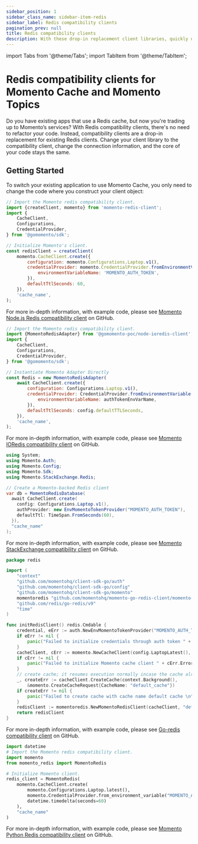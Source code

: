 ```yaml
---
sidebar_position: 1
sidebar_class_name: sidebar-item-redis
sidebar_label: Redis compatibility clients
pagination_prev: null
title: Redis compatibility clients
description: With these drop-in replacement client libraries, quickly upgrade from Redis to Momento Cache.
---
```


import Tabs from '@theme/Tabs';
import TabItem from '@theme/TabItem';

# Redis compatibility clients for Momento Cache and Momento Topics

Do you have existing apps that use a Redis cache, but now you're trading up to Momento’s services? With Redis compatibility clients, there's no need to refactor your code. Instead, compatibility clients are a drop-in replacement for existing Redis clients. Change your client library to the compatibility client, change the connection information, and the core of your code stays the same.

## Getting Started

To switch your existing application to use Momento Cache, you only need to change the code where you construct your client object:

<Tabs>
<TabItem value="noderedis" label="NodeRedis" default>

```javascript
// Import the Momento redis compatibility client.
import {createClient, momento} from 'momento-redis-client';
import {
    CacheClient,
    Configurations,
    CredentialProvider,
} from '@gomomento/sdk';

// Initialize Momento's client.
const redisClient = createClient(
    momento.CacheClient.create({
        configuration: momento.Configurations.Laptop.v1(),
        credentialProvider: momento.CredentialProvider.fromEnvironmentVariable({
            environmentVariableName: 'MOMENTO_AUTH_TOKEN',
        }),
        defaultTtlSeconds: 60,
    }),
    'cache_name',
);
```

For more in-depth information, with example code, please see [Momento Node.js Redis compatibility client](https://github.com/momentohq/momento-node-redis-client#momento-nodejs-redis-client) on GitHub.

</TabItem>
<TabItem value="ioredis" label="IORedis" default>

```javascript
// Import the Momento redis compatibility client.
import {MomentoRedisAdapter} from '@gomomento-poc/node-ioredis-client';
import {
    CacheClient,
    Configurations,
    CredentialProvider,
} from '@gomomento/sdk';

// Instantiate Momento Adapter Directly
const Redis = new MomentoRedisAdapter(
    await CacheClient.create({
        configuration: Configurations.Laptop.v1(),
        credentialProvider: CredentialProvider.fromEnvironmentVariable({
            environmentVariableName: authTokenEnvVarName,
        }),
        defaultTtlSeconds: config.defaultTTLSeconds,
    }),
    'cache_name',
);
```

For more in-depth information, with example code, please see [Momento IORedis compatibility client](https://github.com/momentohq/momento-node-ioredis-client) on GitHub.

</TabItem>

<TabItem value="stackexchange" label="StackExchange" default>

```csharp
using System;
using Momento.Auth;
using Momento.Config;
using Momento.Sdk;
using Momento.StackExchange.Redis;

// Create a Momento-backed Redis client
var db = MomentoRedisDatabase(
  await CacheClient.create(
    config: Configurations.Laptop.v1(),
    authProvider: new EnvMomentoTokenProvider("MOMENTO_AUTH_TOKEN"),
    defaultTtl: TimeSpan.FromSeconds(60),
  }),
  "cache_name"
);
```

For more in-depth information, with example code, please see [Momento StackExchange compatibility client](https://github.com/momentohq/momento-dotnet-stackexchange-redis) on GitHub.

</TabItem>

<TabItem value="go" label="Go" default>

```go
package redis

import (
	"context"
	"github.com/momentohq/client-sdk-go/auth"
	"github.com/momentohq/client-sdk-go/config"
	"github.com/momentohq/client-sdk-go/momento"
	momentoredis "github.com/momentohq/momento-go-redis-client/momento-redis"
	"github.com/redis/go-redis/v9"
	"time"
)

func initRedisClient() redis.Cmdable {
	credential, eErr := auth.NewEnvMomentoTokenProvider("MOMENTO_AUTH_TOKEN")
	if eErr != nil {
		panic("Failed to initialize credentials through auth token " + eErr.Error())
	}
	cacheClient, cErr := momento.NewCacheClient(config.LaptopLatest(), credential, 60*time.Second)
	if cErr != nil {
		panic("Failed to initialize Momento cache client " + cErr.Error())
	}
	// create cache; it resumes execution normally incase the cache already exists
	_, createErr := cacheClient.CreateCache(context.Background(),
		&momento.CreateCacheRequest{CacheName: "default_cache"})
	if createErr != nil {
		panic("Failed to create cache with cache name default cache \n" + createErr.Error())
	}
	redisClient := momentoredis.NewMomentoRedisClient(cacheClient, "default_cache")
	return redisClient
}
```

For more in-depth information, with example code, please see [Go-redis compatibility client](https://github.com/momentohq/momento-go-redis-client) on GitHub.

</TabItem>
<TabItem value="redis-py" label="redis-py" default>

```python
import datetime
# Import the Momento redis compatibility client.
import momento
from momento_redis import MomentoRedis

# Initialize Momento client.
redis_client = MomentoRedis(
    momento.CacheClient.create(
        momento.Configurations.Laptop.latest(),
        momento.CredentialProvider.from_environment_variable("MOMENTO_AUTH_TOKEN"),
        datetime.timedelta(seconds=60)
    ),
    "cache_name"
)
```

For more in-depth information, with example code, please see [Momento Python Redis compatibility client](https://github.com/momentohq/momento-python-redis-client) on GitHub.

</TabItem>
</Tabs>

